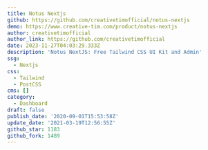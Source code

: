 ```yaml
---
title: Notus Nextjs
github: https://github.com/creativetimofficial/notus-nextjs
demo: https://www.creative-tim.com/product/notus-nextjs
author: creativetimofficial
author_link: https://github.com/creativetimofficial
date: 2023-11-27T04:03:29.333Z
description: 'Notus NextJS: Free Tailwind CSS UI Kit and Admin'
ssg:
  - Nextjs
css:
  - Tailwind
  - PostCSS
cms: []
category:
  - Dashboard
draft: false
publish_date: '2020-09-01T15:53:58Z'
update_date: '2021-03-19T12:56:55Z'
github_star: 1183
github_fork: 1489
---
```

